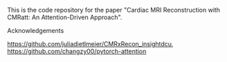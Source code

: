 This is the code repository for the paper "Cardiac MRI Reconstruction with CMRatt: An Attention-Driven Approach". 

Acknowledgements

https://github.com/juliadietlmeier/CMRxRecon_insightdcu, https://github.com/changzy00/pytorch-attention
